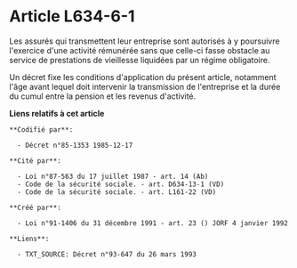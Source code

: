 # Article L634-6-1

Les assurés qui transmettent leur entreprise sont autorisés à y poursuivre l'exercice d'une activité rémunérée sans que
celle-ci fasse obstacle au service de prestations de vieillesse liquidées par un régime obligatoire.

Un décret fixe les conditions d'application du présent article, notamment l'âge avant lequel doit intervenir la transmission
de l'entreprise et la durée du cumul entre la pension et les revenus d'activité.

**Liens relatifs à cet article**

	**Codifié par**:

	  - Décret n°85-1353 1985-12-17

	**Cité par**:

	  - Loi n°87-563 du 17 juillet 1987 - art. 14 (Ab)
	  - Code de la sécurité sociale. - art. D634-13-1 (VD)
	  - Code de la sécurité sociale. - art. L161-22 (VD)

	**Créé par**:

	  - Loi n°91-1406 du 31 décembre 1991 - art. 23 () JORF 4 janvier 1992

	**Liens**:

	  - TXT_SOURCE: Décret n°93-647 du 26 mars 1993
